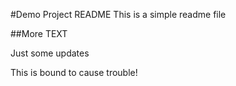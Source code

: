 #Demo Project README
This is a simple readme file

##More TEXT

Just some updates

This is bound to cause trouble!